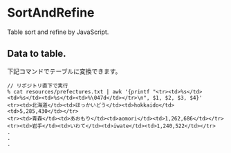 # SortAndRefine
Table sort and refine by JavaScript.

## Data to table.
下記コマンドでテーブルに変換できます。
```:shell
// リポジトリ直下で実行
% cat resources/prefectures.txt | awk '{printf "<tr><td>%s</td><td>%s</td><td>%s</td><td>%\047d</td></tr>\n", $1, $2, $3, $4}'
<tr><td>北海道</td><td>ほっかいどう</td><td>hokkaido</td><td>5,285,430</td></tr>
<tr><td>青森</td><td>あおもり</td><td>aomori</td><td>1,262,686</td></tr>
<tr><td>岩手</td><td>いわて</td><td>iwate</td><td>1,240,522</td></tr>
.
.
.
```